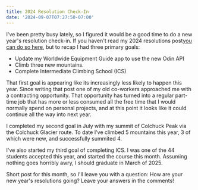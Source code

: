 ```yaml
---
title: 2024 Resolution Check-In
date: '2024-09-07T07:27:50-07:00'
---
```

I've been pretty busy lately, so I figured it would be a good time to do a new year's resolution check-in. If you haven't read my 2024 resolutions post<a href="/post/2024-resolutions/">you can do so here</a>, but to recap I had three primary goals:

* Update my Worldwide Equipment Guide app to use the new Odin API
* Climb three new mountains.
* Complete Intermediate Climbing School (ICS)

That first goal is appearing like its increasingly less likely to happen this year.  Since writing that post one of my old co-workers approached me with a contracting opportunity.  That opportunity has turned into a regular part-time job that has more or less consumed all the free time that I would normally spend on personal projects, and at this point it looks like it could continue all the way into next year.

I completed my second goal in July with my summit of Colchuck Peak via the Colchuck Glacier route.  To date I've climbed 5 mountains this year, 3 of which were new, and successfully summited 4. 

I've also started my third goal of completing ICS.  I was one of the 44 students accepted this year, and started the course this month.  Assuming nothing goes horribly awry, I should graduate in March of 2025.  

Short post for this month, so I'll leave you with a question: How are your new year's resolutions going?  Leave your answers in the comments!
